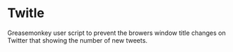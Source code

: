 Twitle
======

Greasemonkey user script to prevent the browers window title changes on Twitter that showing the number of new tweets.
